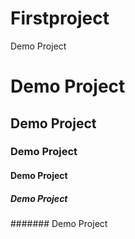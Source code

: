 # Firstproject
Demo Project
# Demo Project
## Demo Project
### Demo Project
#### Demo Project
##### Demo Project
####### Demo Project
